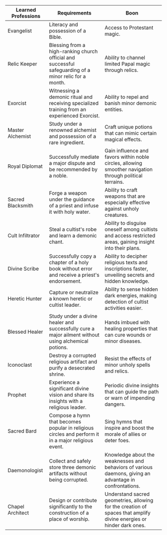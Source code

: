 | **Learned Professions** | **Requirements**                                                                                      | **Boon**                                                                                                                                                                |
|-------------------------|-----------------------------------------------------------------------------------------------------|-------------------------------------------------------------------------------------------------------------------------------------------------------------------------|
| Evangelist              | Literacy and possession of a Bible.                                                                 | Access to Protestant magic.                                                                                                                                              |
| Relic Keeper            | Blessing from a high-ranking church official and successful safeguarding of a minor relic for a month. | Ability to channel limited Papal magic through relics.                                                                                                                   |
| Exorcist                | Witnessing a demonic ritual and receiving specialized training from an experienced Exorcist.          | Ability to repel and banish minor demonic entities.                                                                                                                     |
| Master Alchemist        | Study under a renowned alchemist and possession of a rare ingredient.                               | Craft unique potions that can mimic certain magical effects.                                                                                                            |
| Royal Diplomat          | Successfully mediate a major dispute and be recommended by a noble.                                  | Gain influence and favors within noble circles, allowing smoother navigation through political terrains.                                                               |
| Sacred Blacksmith       | Forge a weapon under the guidance of a priest and infuse it with holy water.                         | Ability to craft weapons that are especially effective against unholy creatures.                                                                                        |
| Cult Infiltrator        | Steal a cultist's robe and learn a demonic chant.                                                   | Ability to disguise oneself among cultists and access restricted areas, gaining insight into their plans.                                                              |
| Divine Scribe           | Successfully copy a chapter of a holy book without error and receive a priest's endorsement.         | Ability to decipher religious texts and inscriptions faster, unveiling secrets and hidden knowledge.                                                                   |
| Heretic Hunter          | Capture or neutralize a known heretic or cultist leader.                                            | Ability to sense hidden dark energies, making detection of cultist activities easier.                                                                                  |
| Blessed Healer          | Study under a divine healer and successfully cure a major ailment without using alchemical potions.  | Hands imbued with healing properties that can cure wounds or minor diseases.                                                                                           |
| Iconoclast              | Destroy a corrupted religious artifact and purify a desecrated shrine.                               | Resist the effects of minor unholy spells and relics.                                                                                                                  |
| Prophet                 | Experience a significant divine vision and share its insights with a religious leader.               | Periodic divine insights that can guide the path or warn of impending dangers.                                                                                         |
| Sacred Bard             | Compose a hymn that becomes popular in religious circles and perform it in a major religious event.  | Sing hymns that inspire and boost the morale of allies or deter foes.                                                                                                  |
| Daemonologist           | Collect and safely store three demonic artifacts without being corrupted.                            | Knowledge about the weaknesses and behaviors of various daemons, giving an advantage in confrontations.                                                                |
| Chapel Architect        | Design or contribute significantly to the construction of a place of worship.                        | Understand sacred geometries, allowing for the creation of spaces that amplify divine energies or hinder dark ones.                                                    |
